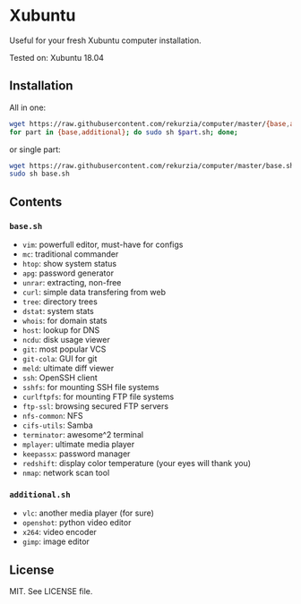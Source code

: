 # Xubuntu

Useful for your fresh Xubuntu computer installation.

Tested on: Xubuntu 18.04

## Installation

All in one:

```bash
wget https://raw.githubusercontent.com/rekurzia/computer/master/{base,additional}.sh
for part in {base,additional}; do sudo sh $part.sh; done;
```

or single part:

```bash
wget https://raw.githubusercontent.com/rekurzia/computer/master/base.sh
sudo sh base.sh
```

## Contents

### `base.sh`

- `vim`: powerfull editor, must-have for configs
- `mc`: traditional commander
- `htop`: show system status
- `apg`: password generator
- `unrar`: extracting, non-free
- `curl`: simple data transfering from web
- `tree`: directory trees
- `dstat`: system stats
- `whois`: for domain stats
- `host`: lookup for DNS
- `ncdu`: disk usage viewer
- `git`: most popular VCS
- `git-cola`: GUI for git
- `meld`: ultimate diff viewer
- `ssh`: OpenSSH client
- `sshfs`: for mounting SSH file systems
- `curlftpfs`: for mounting FTP file systems
- `ftp-ssl`: browsing secured FTP servers
- `nfs-common`: NFS
- `cifs-utils`: Samba
- `terminator`: awesome^2 terminal
- `mplayer`: ultimate media player
- `keepassx`: password manager
- `redshift`: display color temperature (your eyes will thank you)
- `nmap`: network scan tool

### `additional.sh`

- `vlc`: another media player (for sure)
- `openshot`: python video editor
- `x264`: video encoder
- `gimp`: image editor

## License

MIT. See LICENSE file.
